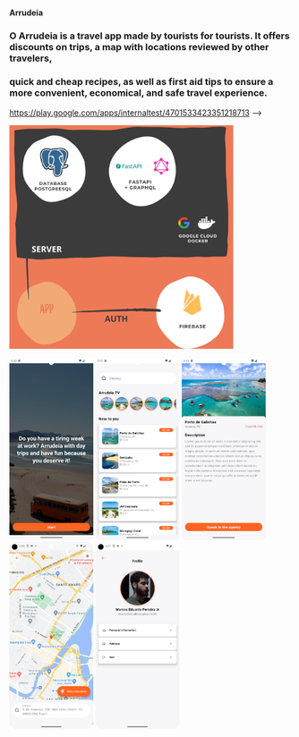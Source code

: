 #### Arrudeia
### O Arrudeia is a travel app made by tourists for tourists. It offers discounts on trips, a map with locations reviewed by other travelers,
### quick and cheap recipes, as well as first aid tips to ensure a more convenient, economical, and safe travel experience.
https://play.google.com/apps/internaltest/4701533423351218713 -->

<img src="./showcase/bigpicture.png" width="400"></img>


 <img src="./showcase/onboarding" width="150"></img>
 <img src="./showcase/home.png" width="150"></img>
 <img src="./showcase/trip_detail.png" width="150"></img>
 <img src="./showcase/arrudeia.png" width="150"></img>
 <img src="./showcase/profile.png" width="150"></img>
 
